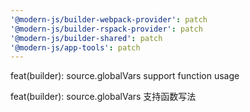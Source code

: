 ```yaml
---
'@modern-js/builder-webpack-provider': patch
'@modern-js/builder-rspack-provider': patch
'@modern-js/builder-shared': patch
'@modern-js/app-tools': patch
---
```


feat(builder): source.globalVars support function usage

feat(builder): source.globalVars 支持函数写法
